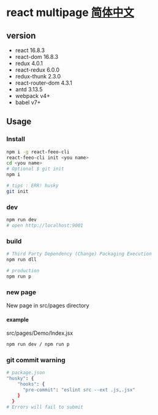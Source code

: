 # react multipage [简体中文](./README.zh-CN.md)

## version

- react 16.8.3
- react-dom 16.8.3
- redux 4.0.1
- react-redux 6.0.0
- redux-thunk 2.3.0
- react-router-dom 4.3.1
- antd 3.13.5
- webpack v4+
- babel v7+

## Usage

### Install

```bash
npm i -g react-feeo-cli
react-feeo-cli init <you name>
cd <you name>
# Optional $ git init
npm i

# tips : ERR! husky
git init
```

### dev

```bash
npm run dev
# open http://localhost:9001
```

### build

```bash
# Third Party Dependency (Change) Packaging Execution
npm run dll

# production
npm run p
```

### new page

New page in src/pages directory

#### example

src/pages/Demo/Index.jsx

```bash
npm run dev / npm run p
```

### git commit warning

```bash
# package.json
"husky": {
    "hooks": {
      "pre-commit": "eslint src --ext .js,.jsx"
    }
  }
# Errors will fail to submit
```
